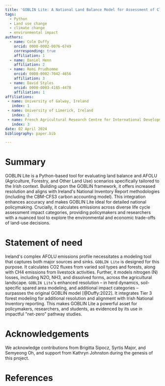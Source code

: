 ```yaml
---
title: 'GOBLIN Lite: A National Land Balance Model for Assessment of Climate Mitigation Pathways for Ireland.'
tags:
  - Python
  - Land use change
  - climate change
  - environmental impact
authors:
  - name: Colm Duffy
    orcid: 0000-0002-0076-6749
    corresponding: true 
    affiliation: 1
  - name: Daniel Henn
    affiliation: 2
  - name: Remi Prudhomme
    orcid: 0000-0002-7042-4656
    affiliation: 3
  - name: David Styles
    orcid: 0000-0003-4185-4478
    affiliation: 1
affiliations:
 - name: University of Galway, Ireland
   index: 1
 - name: University of Limerick, Ireland
   index: 2
 - name: French Agricultural Research Centre for International Development, France
   index: 3
date: 02 April 2024
bibliography: paper.bib

---
```


# Summary

GOBLIN Lite is a Python-based tool for evaluating land balance and AFOLU (Agriculture, Forestry, and Other Land Use) scenarios specifically tailored to the Irish context. Building upon the GOBLIN framework, it offers increased resolution and aligns with Ireland's National Inventory Report methodologies (including the CBM-CFS3 carbon accounting model). This integration enhances accuracy and makes GOBLIN Lite ideal for detailed national policymaking.  Crucially, it calculates emissions across diverse life cycle assessment impact categories, providing policymakers and researchers with a nuanced tool to explore the environmental and economic trade-offs of land-use decisions.

# Statement of need

Ireland's complex AFOLU emissions profile necessitates a modeling tool that captures both major sources and sinks. `GOBLIN Lite` is designed for this purpose. It calculates CO2 fluxes from varied soil types and forests, along with CH4 emissions from livestock activities. Further, it models nitrogen (N) losses, including N2O, NH3, and dissolved forms, across the agricultural landscape.  `GOBLIN Lite`'s enhanced resolution – in herd dynamics, soil-specific spared area modeling, and additional impact categories –  surpasses the original GOBLIN model [@Duffy:2022]. It integrates Tier 3 forest modeling for additional resolution and alignment with Irish National Inventory reporting. This makes GOBLIN Lite a powerful asset for policymakers, researchers, and students, as evidenced by its use in impactful "net-zero" pathway studies.


# Acknowledgements

We acknowledge contributions from Brigitta Sipocz, Syrtis Major, and Semyeong
Oh, and support from Kathryn Johnston during the genesis of this project.

# References
